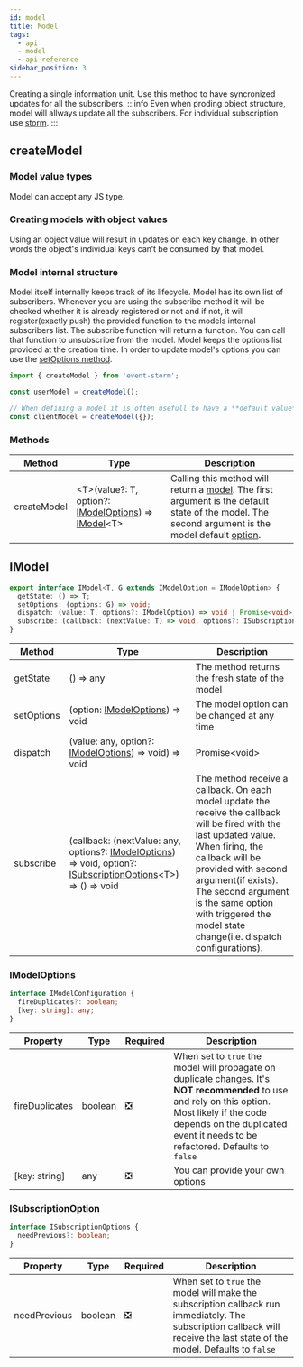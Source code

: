 ```yaml
---
id: model
title: Model
tags:
  - api
  - model
  - api-reference
sidebar_position: 3
---
```


Creating a single information unit. Use this method to have syncronized updates for all the subscribers.
:::info
Even when proding object structure, model will allways update all the subscribers. For individual subscription use [storm](./store.md).
:::
## createModel

### Model value types

Model can accept any JS type.
### Creating models with object values
Using an object value will result in updates on each key change. In other words the object's individual keys can’t be consumed by that model.

### Model internal structure
Model itself internally keeps track of its lifecycle.
Model has its own list of subscribers. Whenever you are using the subscribe method it will be checked whether it is already registered or not and if not, it will register(exactly push) the provided function to the models internal subscribers list. The subscribe function will return a function. You can call that function to unsubscribe from the model.
Model keeps the options list provided at the creation time. In order to update model's options you can use the [setOptions method](#imodel).

```typescript
import { createModel } from 'event-storm';

const userModel = createModel();

// When defining a model it is often usefull to have a **default value**:
const clientModel = createModel({});
```

### Methods
| Method | Type | Description |
|   -    |   -   |      -     |
| createModel | &lt;T>(value?: T, option?: [IModelOptions](#imodeloptions)) => [IModel](imodel)&lt;T> | Calling this method will return a [model](#imodel). The first argument is the default state of the model. The second argument is the model default [option](imodeloptions). |

## IModel
```typescript
export interface IModel<T, G extends IModelOption = IModelOption> {
  getState: () => T;
  setOptions: (options: G) => void;
  dispatch: (value: T, options?: IModelOption) => void | Promise<void>;
  subscribe: (callback: (nextValue: T) => void, options?: ISubscriptionOptions<T>) => () => void;
}
```
| Method | Type | Description |
|   -    |   -  |      -     |
| getState | () => any | The method returns the fresh state of the model |
| setOptions | (option: [IModelOptions](#imodeloptions)) => void | The model option can be changed at any time |
| dispatch | (value: any, option?: [IModelOptions](#imodeloptions)) => void) => void | Promise&lt;void> | The method will update the internal state of the model. Depending on the option the state change will/or will not update all the subscribers. Note: its possible to `await` for the update.
| subscribe | (callback: (nextValue: any, options?: [IModelOptions](#imodeloptions)) => void, option?: [ISubscriptionOptions](#isubscriptionoptions)&lt;T>) => () => void | The method receive a callback. On each model update the receive the callback will be fired with the last updated value. When firing, the callback will be provided with second argument(if exists). The second argument is the same option with triggered the model state change(i.e. dispatch configurations).


### IModelOptions
```typescript
interface IModelConfiguration {
  fireDuplicates?: boolean;
  [key: string]: any;
}
```
| Property | Type | Required | Description |
|   -      |   -  |    -     |      -     |
| fireDuplicates | boolean | :negative_squared_cross_mark: | When set to `true` the model will propagate on duplicate changes. It's **NOT recommended** to use and rely on this option. Most likely if the code depends on the duplicated event it needs to be refactored. Defaults to `false` |
| [key: string] | any | :negative_squared_cross_mark: | You can provide your own options |

### ISubscriptionOption
```typescript
interface ISubscriptionOptions {
  needPrevious?: boolean;
}
```
| Property | Type | Required | Description |
|   -      |   -  |    -     |      -     |
| needPrevious | boolean | :negative_squared_cross_mark: | When set to `true` the model will make the subscription callback run immediately. The subscription callback will receive the last state of the model. Defaults to `false` |